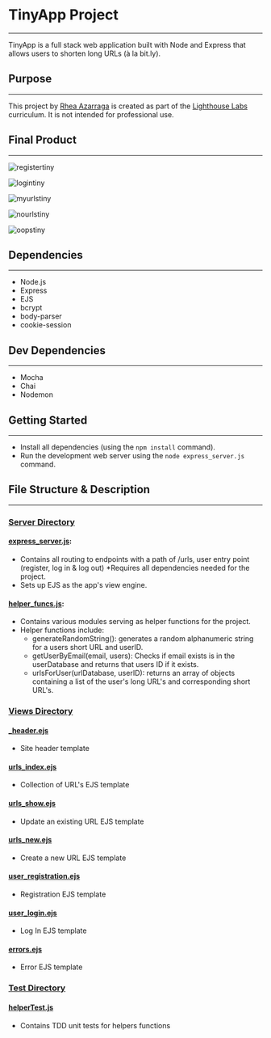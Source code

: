 # TinyApp Project
---
TinyApp is a full stack web application built with Node and Express that allows users to shorten long URLs (à la bit.ly).

## Purpose
---
This project by [Rhea Azarraga](https://github.com/Rheaazarraga) is created as part of the [Lighthouse Labs](https://github.com/lighthouse-labs) curriculum. It is not intended for professional use.

## Final Product

---
![registertiny](https://user-images.githubusercontent.com/84409001/132153576-74b3b999-78cb-41f9-b50a-771d42d26e86.png)

![logintiny](https://user-images.githubusercontent.com/84409001/132153615-03741202-370e-4e3e-b068-36537f700148.png)

![myurlstiny](https://user-images.githubusercontent.com/84409001/132153641-42073bec-bd98-449b-88a7-f425ff75531f.png)

![nourlstiny](https://user-images.githubusercontent.com/84409001/132153653-fed141f0-4e39-48e2-b2f9-76f180c37205.png)

![oopstiny](https://user-images.githubusercontent.com/84409001/132153674-ab19e2eb-d787-40ed-897c-5a50a0a1b580.png)


## Dependencies
---
- Node.js
- Express
- EJS
- bcrypt
- body-parser
- cookie-session

## Dev Dependencies
---
- Mocha
- Chai
- Nodemon

## Getting Started
---
- Install all dependencies (using the `npm install` command).
- Run the development web server using the `node express_server.js` command.

## File Structure & Description 
---
###  <u> Server Directory </u> 
#### [**express_server.js**](https://github.com/Rheaazarraga/tinyapp/blob/master/express_server.js): 
* Contains all routing to endpoints with a path of /urls, user entry point (register, log in & log out)
*Requires all dependencies needed for the project. 
* Sets up EJS as the app's view engine.

#### [**helper_funcs.js**](https://github.com/Rheaazarraga/tinyapp/blob/master/helper_funcs.js):
* Contains various modules serving as helper functions for the project.
* Helper functions include:
    * generateRandomString(): generates a random alphanumeric string for a users short URL and userID.
    * getUserByEmail(email, users): Checks if email exists is in the userDatabase and returns that users ID if it exists.
    * urlsForUser(urlDatabase, userID): returns an array of objects containing a list of the user's long URL's and corresponding short URL's. 

### <u> Views Directory </u> 

#### [**_header.ejs**](https://github.com/Rheaazarraga/tinyapp/blob/master/views/partials/_header.ejs)
* Site header template
#### [**urls_index.ejs**](https://github.com/Rheaazarraga/tinyapp/blob/feature/user-registration/views/urls_index.ejs)
* Collection of URL's EJS template
#### [**urls_show.ejs**](https://github.com/Rheaazarraga/tinyapp/blob/feature/user-registration/views/urls_show.ejs)
* Update an existing URL EJS template
#### [**urls_new.ejs**](https://github.com/Rheaazarraga/tinyapp/blob/feature/user-registration/views/urls_new.ejs)
* Create a new URL EJS template
#### [**user_registration.ejs**](https://github.com/Rheaazarraga/tinyapp/blob/feature/user-registration/views/user_registration.ejs)
* Registration EJS template
#### [**user_login.ejs**](https://github.com/Rheaazarraga/tinyapp/blob/feature/user-registration/views/user_login.ejs)
* Log In EJS template
#### [**errors.ejs**](https://github.com/Rheaazarraga/tinyapp/blob/master/views/errors.ejs)
* Error EJS template


###  <u> Test Directory </u>
#### [**helperTest.js**](https://github.com/Rheaazarraga/tinyapp/blob/master/test/helperTest.js)
* Contains TDD unit tests for helpers functions

